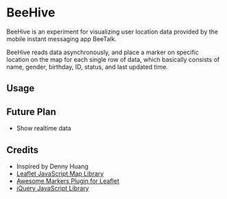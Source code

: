 BeeHive
================
BeeHive is an experiment for visualizing user location data provided by the mobile instant messaging app BeeTalk.

BeeHive reads data asynchronously, and place a marker on specific location on the map for each single row of data, which basically consists of name, gender, birthday, ID, status, and last updated time.

## Usage


## Future Plan
 - Show realtime data

## Credits
 - Inspired by Denny Huang
 - [Leaflet JavaScript Map Library](http://leafletjs.com/)
 - [Awesome Markers Plugin for Leaflet](https://github.com/lvoogdt/Leaflet.awesome-markers)
 - [jQuery JavaScript Library](http://jquery.com/)
